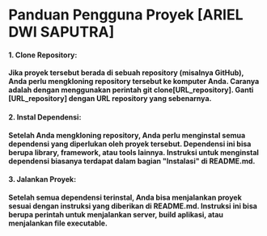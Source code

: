 # Panduan Pengguna Proyek [ARIEL DWI SAPUTRA]

#### 1. Clone Repository:

**Jika proyek tersebut berada di sebuah repository (misalnya GitHub),
Anda perlu mengkloning repository tersebut ke komputer Anda.
Caranya adalah dengan menggunakan perintah git clone[URL_repository].
Ganti [URL_repository] dengan URL repository yang sebenarnya.**

#### 2. Instal Dependensi:

**Setelah Anda mengkloning repository, Anda perlu menginstal semua dependensi yang diperlukan oleh proyek tersebut. 
Dependensi ini bisa berupa library, framework, atau tools lainnya. Instruksi untuk menginstal dependensi biasanya terdapat dalam bagian
"Instalasi" di README.md.**

#### 3. Jalankan Proyek:

**Setelah semua dependensi terinstal, Anda bisa menjalankan proyek sesuai dengan instruksi 
yang diberikan di README.md. Instruksi ini bisa berupa perintah untuk menjalankan server,
build aplikasi, atau menjalankan file executable.**